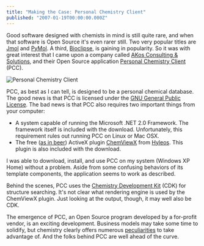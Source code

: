 ```yaml
---
title: "Making the Case: Personal Chemistry Client"
published: "2007-01-19T00:00:00.000Z"
---
```


Good software designed with chemists in mind is still quite rare, and when that software is Open Source it's even rarer still. Two very popular titles are <a href="http://jmol.sourceforge.net/">Jmol</a> and <a href="http://pymol.sourceforge.net/">PyMol</a>. A third, <a href="http://www.bioclipse.net/">Bioclipse</a>, is gaining in popularity. So it was with great interest that I came upon a company called <a href="http://www.akosgmbh.de/">AKos Consulting &amp; Solutions</a>, and their Open Source application <a href="http://www.akosgmbh.de/pcc/">Personal Chemistry Client</a> (PCC).

![Personal Chemistry Client](/images/posts/20070119/screenshot.png "Personal Chemistry Client")

PCC, as best as I can tell, is designed to be a personal chemical database. The good news is that PCC is licensed under the <a href="http://opensource.org/licenses/gpl-license.php">GNU General Public License</a>. The bad news is that PCC also requires two important things from your computer:

- A system capable of running the Microsoft .NET 2.0 Framework. The framework itself is included with the download. Unfortunately, this requirement rules out running PCC on Linux or Mac OSX.
- The free (<a href="http://depth-first.com/articles/2006/09/27/hacking-pubchem-free-speech-or-free-beer">as in beer</a>) ActiveX plugin <a href="http://www.hyleos.net/?s=applications&amp;p=ChemView">ChemViewX</a> from <a href="http://www.hyleos.net/">Hyleos</a>. This plugin is also included with the download.

I was able to download, install, and use PCC on my system (Windows XP Home) without a problem. Aside from some confusing behaviors of its template components, the application seems to work as described.

Behind the scenes, PCC uses the <a href="http://cdk.sf.net">Chemistry Development Kit</a> (CDK) for structure searching. It's not clear what rendering engine is used by the ChemViewX plugin. Just looking at the output, though, it may well also be CDK.

The emergence of PCC, an Open Source program developed by a for-profit vendor, is an exciting development. Business models may take some time to solidify, but chemistry clearly offers numerous <a href="http://depth-first.com/articles/2006/09/03/peculiarities-of-chemical-information">peculiarities</a> to take advantage of. And the folks behind PCC are well ahead of the curve.